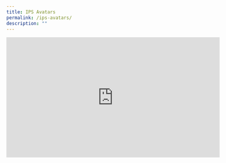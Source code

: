 ```yaml
---
title: IPS Avatars
permalink: /ips-avatars/
description: ""
---
```

<iframe width="560" height="315" src="https://www.youtube.com/embed/ulQp5deG7ig" title="YouTube video player" frameborder="0" allow="accelerometer; autoplay; clipboard-write; encrypted-media; gyroscope; picture-in-picture" allowfullscreen></iframe>